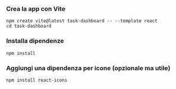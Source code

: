 ### Crea la app con Vite

```
npm create vite@latest task-dashboard -- --template react
cd task-dashboard
```

### Installa dipendenze

```
npm install
```

### Aggiungi una dipendenza per icone (opzionale ma utile)

```
npm install react-icons
```
